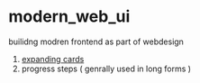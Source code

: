 # modern_web_ui

builidng modren frontend as part of webdesign 

1. [expanding cards](https://github.com/abdulkalam556/modern_web_ui/blob/master/1_expanding_cards/index.html) 
2. progress steps ( genrally used in long forms )
